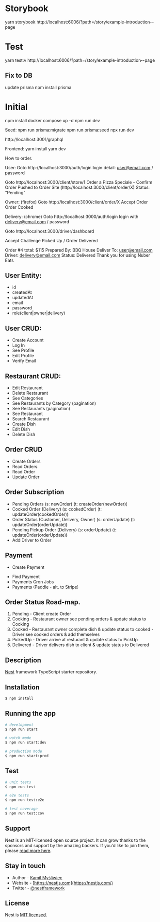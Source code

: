 # Storybook
yarn storybook
http://localhost:6006/?path=/story/example-introduction--page

# Test
yarn test:v
http://localhost:6006/?path=/story/example-introduction--page


## Fix to DB
update prisma
npm install prisma

# Initial

npm install
docker compose up -d
npm run dev

Seed:
npm run prisma:migrate
npm run prisma:seed
npx run dev

http://localhost:3001/graphql

Frontend:
yarn install
yarn dev

How to order.

User:
Goto http://localhost:3000/auth/login
login detail: user@email.com / password

Goto http://localhost:3000/client/store/1
Order a Pizza Speciale - Confirm Order
Pushed to Order Site (http://localhost:3000/client/order/X)
Status: "Pending"

Owner: (firefox)
Goto http://localhost:3000/client/order/X
Accept Order
Order Cooked

Delivery: (chrome)
Goto http://localhost:3000/auth/login
login with delivery@email.com / password

Goto http://localhost:3000/driver/dashboard

Accept Challenge
Picked Up / Order Delivered

Order #4
total: $115
Prepared By: BBQ House
Deliver To: user@email.com
Driver: delivery@email.com
Status: Delivered
Thank you for using Nuber Eats


## User Entity:

- id
- createdAt
- updatedAt
- email
- password
- role(client|owner|delivery)

## User CRUD:

* Create Account
* Log In
* See Profile
* Edit Profile
* Verify Email

## Restaurant CRUD:

* Edit Restaurant
* Delete Restaurant
* See Categories
* See Restaurants by Category (pagination)
* See Restaurants (pagination)
* See Restaurant
* Search Restaurant
* Create Dish
* Edit Dish
* Delete Dish

## Order CRUD

* Create Orders
* Read Orders
* Read Order
* Update Order

## Order Subscription

* Pending Orders (s: newOrder) (t: createOrder(newOrder))
* Cooked Order (Delivery) (s: cookedOrder) (t: updateOrder(cookedOrder))
* Order Status (Customer, Delivery, Owner) (s: orderUpdate) (t: updateOrder(orderUpdate))
* Pending Pickup Order (Delivery) (s: orderUpdate) (t: updateOrder(orderUpdate))
* Add Driver to Order

## Payment

* Create Payment
- Find Payment
- Payments Cron Jobs
- Payments (Paddle - alt. to Stripe)

## Order Status Road-map.
1. Pending      -   Client create Order
2. Cooking      -   Restaurant owner see pending orders & update status to Cooking
2. Cooked       -   Restaurant owner complete dish & update status to cooked
                -   Driver see cooked orders & add themselves
3. PickedUp     -   Driver arrive at resturant & update status to PickUp
4. Delivered    -   Driver delivers dish to client & update status to Delivered

## Description

[Nest](https://github.com/nestjs/nest) framework TypeScript starter repository.

## Installation

```bash
$ npm install
```

## Running the app

```bash
# development
$ npm run start

# watch mode
$ npm run start:dev

# production mode
$ npm run start:prod
```

## Test

```bash
# unit tests
$ npm run test

# e2e tests
$ npm run test:e2e

# test coverage
$ npm run test:cov
```

## Support

Nest is an MIT-licensed open source project. It can grow thanks to the sponsors and support by the amazing backers. If you'd like to join them, please [read more here](https://docs.nestjs.com/support).

## Stay in touch

- Author - [Kamil Myśliwiec](https://kamilmysliwiec.com)
- Website - [https://nestjs.com](https://nestjs.com/)
- Twitter - [@nestframework](https://twitter.com/nestframework)

## License

Nest is [MIT licensed](LICENSE).
